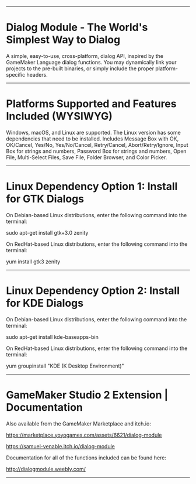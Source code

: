 ----------------------------------------------------------------------------------------------------------------------------------

# Dialog Module - The World's Simplest Way to Dialog

A simple, easy-to-use, cross-platform, dialog API, inspired by the GameMaker Language dialog functions. You may dynamically link your projects to the pre-built binaries, or simply include the proper platform-specific headers.

----------------------------------------------------------------------------------------------------------------------------------

# Platforms Supported and Features Included (WYSIWYG)

Windows, macOS, and Linux are supported. The Linux version has some dependencies that need to be installed. Includes Message Box with OK, OK/Cancel, Yes/No, Yes/No/Cancel, Retry/Cancel, Abort/Retry/Ignore, Input Box for strings and numbers, Password Box for strings and numbers, Open File, Multi-Select Files, Save File, Folder Browser, and Color Picker.

----------------------------------------------------------------------------------------------------------------------------------

# Linux Dependency Option 1: Install for GTK Dialogs

On Debian-based Linux distributions, enter the following command into the terminal:

sudo apt-get install gtk+3.0 zenity

On RedHat-based Linux distributions, enter the following command into the terminal:

yum install gtk3 zenity

----------------------------------------------------------------------------------------------------------------------------------

# Linux Dependency Option 2: Install for KDE Dialogs

On Debian-based Linux distributions, enter the following command into the terminal:

sudo apt-get install kde-baseapps-bin

On RedHat-based Linux distributions, enter the following command into the terminal:

yum groupinstall "KDE (K Desktop Environment)"

----------------------------------------------------------------------------------------------------------------------------------

# GameMaker Studio 2 Extension | Documentation

Also available from the GameMaker Marketplace and itch.io:

https://marketplace.yoyogames.com/assets/6621/dialog-module

https://samuel-venable.itch.io/dialog-module

Documentation for all of the functions included can be found here:

http://dialogmodule.weebly.com/

----------------------------------------------------------------------------------------------------------------------------------
